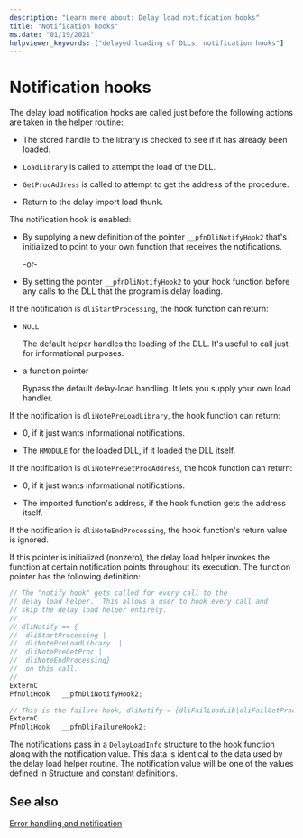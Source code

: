 ```yaml
---
description: "Learn more about: Delay load notification hooks"
title: "Notification hooks"
ms.date: "01/19/2021"
helpviewer_keywords: ["delayed loading of DLLs, notification hooks"]
---
```

# Notification hooks

The delay load notification hooks are called just before the following actions are taken in the helper routine:

- The stored handle to the library is checked to see if it has already been loaded.

- `LoadLibrary` is called to attempt the load of the DLL.

- `GetProcAddress` is called to attempt to get the address of the procedure.

- Return to the delay import load thunk.

The notification hook is enabled:

- By supplying a new definition of the pointer `__pfnDliNotifyHook2` that's initialized to point to your own function that receives the notifications.

   \-or-

- By setting the pointer `__pfnDliNotifyHook2` to your hook function before any calls to the DLL that the program is delay loading.

If the notification is `dliStartProcessing`, the hook function can return:

- `NULL`

   The default helper handles the loading of the DLL. It's useful to call just for informational purposes.

- a function pointer

   Bypass the default delay-load handling. It lets you supply your own load handler.

If the notification is `dliNotePreLoadLibrary`, the hook function can return:

- 0, if it just wants informational notifications.

- The `HMODULE` for the loaded DLL, if it loaded the DLL itself.

If the notification is `dliNotePreGetProcAddress`, the hook function can return:

- 0, if it just wants informational notifications.

- The imported function's address, if the hook function gets the address itself.

If the notification is `dliNoteEndProcessing`, the hook function's return value is ignored.

If this pointer is initialized (nonzero), the delay load helper invokes the function at certain notification points throughout its execution. The function pointer has the following definition:

```C
// The "notify hook" gets called for every call to the
// delay load helper.  This allows a user to hook every call and
// skip the delay load helper entirely.
//
// dliNotify == {
//  dliStartProcessing |
//  dliNotePreLoadLibrary  |
//  dliNotePreGetProc |
//  dliNoteEndProcessing}
//  on this call.
//
ExternC
PfnDliHook   __pfnDliNotifyHook2;

// This is the failure hook, dliNotify = {dliFailLoadLib|dliFailGetProc}
ExternC
PfnDliHook   __pfnDliFailureHook2;
```

The notifications pass in a `DelayLoadInfo` structure to the hook function along with the notification value. This data is identical to the data used by the delay load helper routine. The notification value will be one of the values defined in [Structure and constant definitions](structure-and-constant-definitions.md).

## See also

[Error handling and notification](error-handling-and-notification.md)

